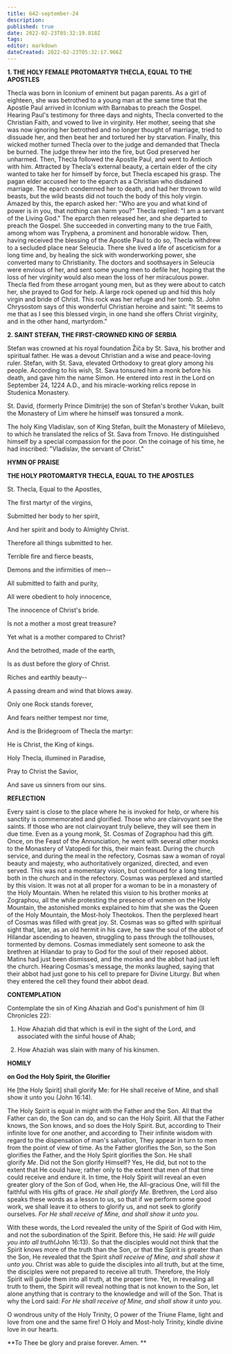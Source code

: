 ```yaml
---
title: 642-september-24
description: 
published: true
date: 2022-02-23T05:32:19.818Z
tags: 
editor: markdown
dateCreated: 2022-02-23T05:32:17.966Z
---
```



**1. THE HOLY FEMALE PROTOMARTYR THECLA, EQUAL TO THE APOSTLES**

Thecla was born in Iconium of eminent but pagan parents. As a girl of eighteen, she was betrothed to a young man at the same time that the Apostle Paul arrived in Iconium with Barnabas to preach the Gospel. Hearing Paul's testimony for three days and nights, Thecla converted to the Christian Faith, and vowed to live in virginity. Her mother, seeing that she was now ignoring her betrothed and no longer thought of marriage, tried to dissuade her, and then beat her and tortured her by starvation. Finally, this wicked mother turned Thecla over to the judge and demanded that Thecla be burned. The judge threw her into the fire, but God preserved her unharmed. Then, Thecla followed the Apostle Paul, and went to Antioch with him. Attracted by Thecla's external beauty, a certain elder of the city wanted to take her for himself by force, but Thecla escaped his grasp. The pagan elder accused her to the eparch as a Christian who disdained marriage. The eparch condemned her to death, and had her thrown to wild beasts, but the wild beasts did not touch the body of this holy virgin. Amazed by this, the eparch asked her: "Who are you and what kind of power is in you, that nothing can harm you?" Thecla replied: "I am a servant of the Living God." The eparch then released her, and she departed to preach the Gospel. She succeeded in converting many to the true Faith, among whom was Tryphena, a prominent and honorable widow. Then, having received the blessing of the Apostle Paul to do so, Thecla withdrew to a secluded place near Seleucia. There she lived a life of asceticism for a long time and, by healing the sick with wonderworking power, she converted many to Christianity. The doctors and soothsayers in Seleucia were envious of her, and sent some young men to defile her, hoping that the loss of her virginity would also mean the loss of her miraculous power. Thecla fled from these arrogant young men, but as they were about to catch her, she prayed to God for help. A large rock opened up and hid this holy virgin and bride of Christ. This rock was her refuge and her tomb. St. John Chrysostom says of this wonderful Christian heroine and saint: "It seems to me that as I see this blessed virgin, in one hand she offers Christ virginity, and in the other hand, martyrdom."

**2. SAINT STEFAN, THE FIRST-CROWNED KING OF SERBIA**


Stefan was crowned at his royal foundation Žiča by St. Sava, his brother and spiritual father. He was a devout Christian and a wise and peace-loving ruler. Stefan, with St. Sava, elevated Orthodoxy to great glory among his people. According to his wish, St. Sava tonsured him a monk before his death, and gave him the name Simon. He entered into rest in the Lord on September 24, 1224 A.D., and his miracle-working relics repose in Studenica Monastery.

St. David, (formerly Prince Dimitrije) the son of Stefan's brother Vukan, built the Monastery of Lim where he himself was tonsured a monk.

The holy King Vladislav, son of King Stefan, built the Monastery of Mileševo, to which he translated the relics of St. Sava from Trnovo. He distinguished himself by a special compassion for the poor. On the coinage of his time, he had inscribed: "Vladislav, the servant of Christ."



**HYMN OF PRAISE**


**THE HOLY PROTOMARTYR THECLA, EQUAL TO THE APOSTLES**

St. Thecla, Equal to the Apostles, 


The first martyr of the virgins,


Submitted her body to her spirit,


And her spirit and body to Almighty Christ.


Therefore all things submitted to her.


Terrible fire and fierce beasts,


Demons and the infirmities of men--


All submitted to faith and purity,


All were obedient to holy innocence, 


The innocence of Christ's bride.


Is not a mother a most great treasure? 


Yet what is a mother compared to Christ?


And the betrothed, made of the earth,


Is as dust before the glory of Christ.


Riches and earthly beauty--


A passing dream and wind that blows away.


Only one Rock stands forever,


And fears neither tempest nor time,


And is the Bridegroom of Thecla the martyr:


He is Christ, the King of kings.


Holy Thecla, illumined in Paradise,


Pray to Christ the Savior,


And save us sinners from our sins.


**REFLECTION**

Every saint is close to the place where he is invoked for help, or where his sanctity is commemorated and glorified. Those who are clairvoyant see the saints. If those who are not clairvoyant truly believe, they will see them in due time. Even as a young monk, St. Cosmas of Zographou had this gift. Once, on the Feast of the Annunciation, he went with several other monks to the Monastery of Vatopedi for this, their main feast. During the church service, and during the meal in the refectory, Cosmas saw a woman of royal beauty and majesty, who authoritatively organized, directed, and even served. This was not a momentary vision, but continued for a long time, both in the church and in the refectory. Cosmas was perplexed and startled by this vision. It was not at all proper for a woman to be in a monastery of the Holy Mountain. When he related this vision to his brother monks at Zographou, all the while protesting the presence of women on the Holy Mountain, the astonished monks explained to him that she was the Queen of the Holy Mountain, the Most-holy Theotokos. Then the perplexed heart of Cosmas was filled with great joy. St. Cosmas was so gifted with spiritual sight that, later, as an old hermit in his cave, he saw the soul of the abbot of Hilandar ascending to heaven, struggling to pass through the tollhouses, tormented by demons. Cosmas immediately sent someone to ask the brethren at Hilandar to pray to God for the soul of their reposed abbot. Matins had just been dismissed, and the monks and the abbot had just left the church. Hearing Cosmas's message, the monks laughed, saying that their abbot had just gone to his cell to prepare for Divine Liturgy. But when they entered the cell they found their abbot dead.



**CONTEMPLATION**

Contemplate the sin of King Ahaziah and God's punishment of him (II Chronicles 22):


1.  How Ahaziah did that which is evil in the sight of the Lord, and associated with the sinful house of Ahab;


1.  How Ahaziah was slain with many of his kinsmen.



**HOMILY**

**on God the Holy Spirit, the Glorifier**

He [the Holy Spirit] shall glorify Me: for He shall receive of Mine, and shall show it unto you (John 16:14).

The Holy Spirit is equal in might with the Father and the Son. All that the Father can do, the Son can do, and so can the Holy Spirit. All that the Father knows, the Son knows, and so does the Holy Spirit. But, according to Their infinite love for one another, and according to Their infinite wisdom with regard to the dispensation of man's salvation, They appear in turn to men from the point of view of time. As the Father glorifies the Son, so the Son glorifies the Father, and the Holy Spirit glorifies the Son. He shall glorify *Me*. Did not the Son glorify Himself? Yes, He did, but not to the extent that He could have; rather only to the extent that men of that time could receive and endure it. In time, the Holy Spirit will reveal an even greater glory of the Son of God, when He, the All-gracious One, will fill the faithful with His gifts of grace. *He shall glorify Me*. Brethren, the Lord also speaks these words as a lesson to us, so that if we perform some good work, we shall leave it to others to glorify us, and not seek to glorify ourselves. *For He shall receive of Mine, and shall show it unto you*.

With these words, the Lord revealed the unity of the Spirit of God with Him, and not the subordination of the Spirit. Before this, He said: *He will guide you into all truth*(John 16:13). So that the disciples would not think that the Spirit knows more of the truth than the Son, or that the Spirit is greater than the Son, He revealed that the Spirit *shall receive of Mine, and shall show it unto you*. Christ was able to guide the disciples into all truth, but at the time, the disciples were not prepared to receive all truth. Therefore, the Holy Spirit will guide them into all truth, at the proper time. Yet, in revealing all truth to them, the Spirit will reveal nothing that is not known to the Son, let alone anything that is contrary to the knowledge and will of the Son. That is why the Lord said: *For He shall receive of Mine, and shall show it unto you*. 

O wondrous unity of the Holy Trinity, O power of the Triune Flame, light and love from one and the same fire! O Holy and Most-holy Trinity, kindle divine love in our hearts.

**To Thee be glory and praise forever. Amen.
**


